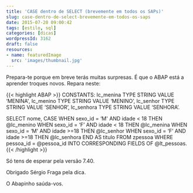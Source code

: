 ```yaml
---
title: 'CASE dentro de SELECT (brevemente em todos os SAPs)'
slug: case-dentro-de-select-brevemente-em-todos-os-saps
date: 2015-07-20 09:00:42
tags: [estilo, sql]
categories: [dicas]
wordpressId: 3162
draft: false
resources:
- name: featuredImage
  src: 'images/thumbnail.jpg'
---
```

Prepara-te porque em breve terás muitas surpresas. É que o ABAP está a aprender troques novos. Repara neste:


{{< highlight ABAP >}}
CONSTANTS:
  lc_menina TYPE STRING VALUE ‘MENINA',
  lc_menino TYPE STRING VALUE ‘MENINO’,
  lc_senhor TYPE STRING VALUE ’SENHOR’,
  lc_senhora TYPE STRING VALUE ‘SENHORA’.

SELECT nome,
 CASE
   WHEN sexo_id = ‘M' AND idade < 18 THEN @lc_menino
   WHEN sexo_id = ‘F’ AND idade < 18 THEN @lc_menina
   WHEN sexo_id = ‘M' AND idade >=18 THEN @lc_senhor
   WHEN sexo_id = ‘F’ AND idade >=18 THEN @lc_senhora
 END AS titulo
FROM zpessoa
WHERE pessoa_id = @pessoa_id
INTO CORRESPONDING FIELDS OF @lt_pessoas.
{{< /highlight >}}

Só tens de esperar pela versão 7.40.

Obrigado Sérgio Fraga pela dica.

O Abapinho saúda-vos.

